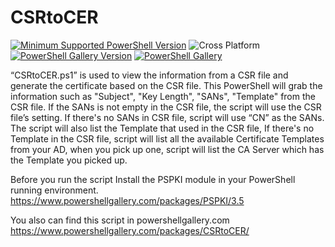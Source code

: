 # CSRtoCER
[![Minimum Supported PowerShell Version](https://img.shields.io/badge/PowerShell-5.1+-purple.svg)](https://github.com/PowerShell/PowerShell) ![Cross Platform](https://img.shields.io/badge/platform-windows-lightgrey)
[![PowerShell Gallery Version](https://img.shields.io/powershellgallery/v/CSRtoCER)](https://www.powershellgallery.com/packages/CSRtoCER) [![PowerShell Gallery](https://img.shields.io/powershellgallery/dt/CSRtoCER)](https://www.powershellgallery.com/packages/CSRtoCER)

“CSRtoCER.ps1” is used to view the information from a CSR file and generate the certificate based on the CSR file.
This PowerShell will grab the information such as "Subject", "Key Length", "SANs", "Template" from the CSR file.
If the SANs is not empty in the CSR file, the script will use the CSR file’s setting. If there's no SANs in CSR file, script will use “CN” as the SANs.
The script will also list the Template that used in the CSR file, If there's no Template in the CSR file, script will list all the available Certificate Templates from your AD, when you pick up one, script will list the CA Server which has the Template you picked up.

Before you run the script Install the PSPKI module in your PowerShell running environment. https://www.powershellgallery.com/packages/PSPKI/3.5


You also can find this script in powershellgallery.com https://www.powershellgallery.com/packages/CSRtoCER/
